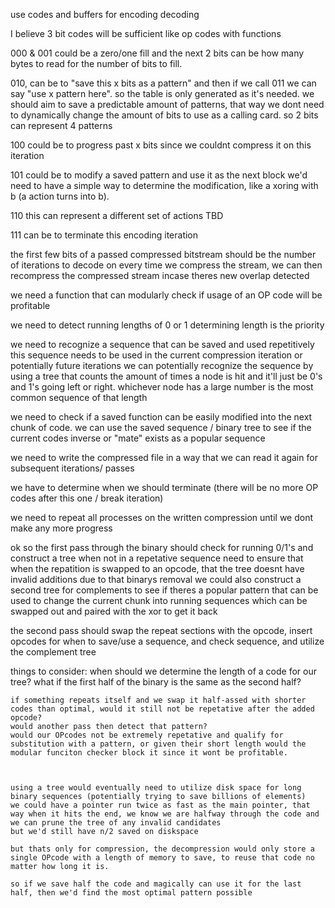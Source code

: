 use codes and buffers for encoding decoding

I believe 3 bit codes will be sufficient
like op codes with functions

000 & 001 could be a zero/one fill and the next 2 bits can be how many bytes to read for the number of bits to fill.

010, can be to "save this x bits as a pattern" and then if we call 011 we can say "use x pattern here". so the table is only generated as it's needed.
    we should aim to save a predictable amount of patterns, that way we dont need to dynamically change the amount of bits to use as a calling card. so 2 bits can represent 4 patterns

100 could be to progress past x bits since we couldnt compress it on this iteration

101 could be to modify a saved pattern and use it as the next block
    we'd need to have a simple way to determine the modification, like a xoring with b (a action turns into b). 

110 this can represent a different set of actions TBD

111 can be to terminate this encoding iteration

the first few bits of a passed compressed bitstream should be the number of iterations to decode on
    every time we compress the stream, we can then recompress the compressed stream incase theres new overlap detected

we need a function that can modularly check if usage of an OP code will be profitable

we need to detect running lengths of 0 or 1
    determining length is the priority

we need to recognize a sequence that can be saved and used repetitively
    this sequence needs to be used in the current compression iteration or potentially future iterations
    we can potentially recognize the sequence by using a tree that counts the amount of times a node is hit and it'll just be 0's and 1's going left or right. 
    whichever node has a large number is the most common sequence of that length

we need to check if a saved function can be easily modified into the next chunk of code.
    we can use the saved sequence / binary tree to see if the current codes inverse or "mate" exists as a popular sequence

we need to write the compressed file in a way that we can read it again for subsequent iterations/ passes

we have to determine when we should terminate (there will be no more OP codes after this one / break iteration)

we need to repeat all processes on the written compression until we dont make any more progress



ok so the first pass through the binary should check for running 0/1's and construct a tree when not in a repetative sequence
    need to ensure that when the repatition is swapped to an opcode, that the tree doesnt have invalid additions due to that binarys removal
    we could also construct a second tree for complements to see if theres a popular pattern that can be used to change the current chunk into running sequences which can be swapped out and paired with the xor to get it back

the second pass should swap the repeat sections with the opcode, insert opcodes for when to save/use a sequence, and check sequence, and utilize the complement tree 


things to consider:
    when should we determine the length of a code for our tree? what if the first half of the binary is the same as the second half?

    if something repeats itself and we swap it half-assed with shorter codes than optimal, would it still not be repetative after the added opcode?
    would another pass then detect that pattern?
    would our OPcodes not be extremely repetative and qualify for substitution with a pattern, or given their short length would the modular funciton checker block it since it wont be profitable.



    using a tree would eventually need to utilize disk space for long binary sequences (potentially trying to save billions of elements)
    we could have a pointer run twice as fast as the main pointer, that way when it hits the end, we know we are halfway through the code and we can prune the tree of any invalid candidates
    but we'd still have n/2 saved on diskspace

    but thats only for compression, the decompression would only store a single OPcode with a length of memory to save, to reuse that code no matter how long it is.

    so if we save half the code and magically can use it for the last half, then we'd find the most optimal pattern possible

